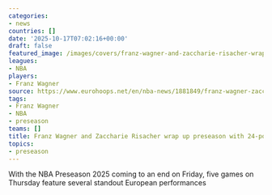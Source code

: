 ```yaml
---
categories:
- news
countries: []
date: '2025-10-17T07:02:16+00:00'
draft: false
featured_image: /images/covers/franz-wagner-and-zaccharie-risacher-wrap-up-preseason-with-24-point-showings-cover.jpg
leagues:
- NBA
players:
- Franz Wagner
source: https://www.eurohoops.net/en/nba-news/1881849/franz-wagner-zaccharie-risacher-nba-preseason-recap/
tags:
- Franz Wagner
- NBA
- preseason
teams: []
title: Franz Wagner and Zaccharie Risacher wrap up preseason with 24-point showings
topics:
- preseason
---
```


With the NBA Preseason 2025 coming to an end on Friday, five games on Thursday feature several standout European performances